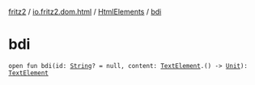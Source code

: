 [fritz2](../../index.md) / [io.fritz2.dom.html](../index.md) / [HtmlElements](index.md) / [bdi](./bdi.md)

# bdi

`open fun bdi(id: `[`String`](https://kotlinlang.org/api/latest/jvm/stdlib/kotlin/-string/index.html)`? = null, content: `[`TextElement`](../-text-element/index.md)`.() -> `[`Unit`](https://kotlinlang.org/api/latest/jvm/stdlib/kotlin/-unit/index.html)`): `[`TextElement`](../-text-element/index.md)